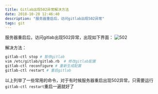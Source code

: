 ```yaml
---
title: Gitlab出现502异常解决方法
date: 2018-10-28 12:46:40
description: "服务器重启后，访问gitlab出现502异常"
tags: git
---
```

服务器重启后，访问gitlab出现502异常，出现如下界面：
![502](https://gitlab.com/gitlab-org/gitlab-ce/uploads/4ec43910ae033d50398db0240bbddee1/502.PNG)

解决方法：
```sh
gitlab-ctl stop # 暂停gitlab
vim /etc/gitlab/gitlab.rb  # 修改gitlab配置
gitlab-ctl reconfigure # 重新生成配置
gitlab-ctl restart # 重启gitlab
```

以上列举了一些常用的命令，对于有时候服务器重启出现502异常，只需要运行`gitlab-ctl restart`重启一遍就好了
